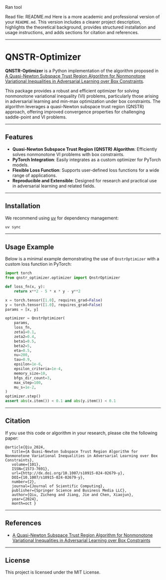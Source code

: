 
Ran tool

Read file: README.md
Here is a more academic and professional version of your `README.md`. This version includes a clearer project description, highlights the theoretical background, provides structured installation and usage instructions, and adds sections for citation and references.

---

# QNSTR-Optimizer

**QNSTR-Optimizer** is a Python implementation of the algorithm proposed in  
[A Quasi-Newton Subspace Trust Region Algorithm for Nonmonotone Variational Inequalities in Adversarial Learning over Box Constraints](https://arxiv.org/abs/2302.05935).

This package provides a robust and efficient optimizer for solving nonmonotone variational inequality (VI) problems, particularly those arising in adversarial learning and min-max optimization under box constraints. The algorithm leverages a quasi-Newton subspace trust region (QNSTR) approach, offering improved convergence properties for challenging saddle-point and VI problems.

---

## Features

- **Quasi-Newton Subspace Trust Region (QNSTR) Algorithm**: Efficiently solves nonmonotone VI problems with box constraints.
- **PyTorch Integration**: Easily integrates as a custom optimizer for PyTorch models.
- **Flexible Loss Function**: Supports user-defined loss functions for a wide range of applications.
- **Reproducible and Extensible**: Designed for research and practical use in adversarial learning and related fields.

---

## Installation

We recommend using [uv](https://github.com/astral-sh/uv) for dependency management:

```bash
uv sync
```

---

## Usage Example

Below is a minimal example demonstrating the use of `QnstrOptimizer` with a custom loss function in PyTorch:

```python
import torch
from qnstr_optimizer.optimizer import QnstrOptimizer

def loss_fn(x, y):
    return x**2 - 5 * x * y - y**2

x = torch.tensor([1.0], requires_grad=False)
y = torch.tensor([1.0], requires_grad=False)
params = [x, y]

optimizer = QnstrOptimizer(
    params,
    loss_fn,
    zeta1=0.1,
    zeta2=0.4,
    beta1=0.5,
    beta2=5,
    eta=0.5,
    nu=200,
    tau=0.9,
    epsilon=1e-6,
    epsilon_criteria=1e-4,
    memory_size=10,
    bfgs_dir_count=3,
    max_step=100,
    mu_s=1e-2,
)
optimizer.step()
assert abs(x.item()) < 0.1 and abs(y.item()) < 0.1
```

---

## Citation

If you use this code or algorithm in your research, please cite the following paper:

```
@article{Qiu_2024,
   title={A Quasi-Newton Subspace Trust Region Algorithm for Nonmonotone Variational Inequalities in Adversarial Learning over Box Constraints},
   volume={101},
   ISSN={1573-7691},
   url={http://dx.doi.org/10.1007/s10915-024-02679-y},
   DOI={10.1007/s10915-024-02679-y},
   number={2},
   journal={Journal of Scientific Computing},
   publisher={Springer Science and Business Media LLC},
   author={Qiu, Zicheng and Jiang, Jie and Chen, Xiaojun},
   year={2024},
   month=oct }
```

---

## References

- [A Quasi-Newton Subspace Trust Region Algorithm for Nonmonotone Variational Inequalities in Adversarial Learning over Box Constraints](https://arxiv.org/abs/2302.05935)

---

## License

This project is licensed under the MIT License.

